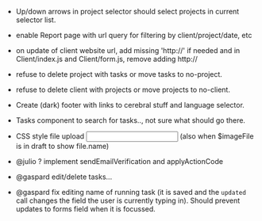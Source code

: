 * Up/down arrows in project selector should select projects in current selector list.
* enable Report page with url query for filtering by client/project/date, etc
* on update of client website url, add missing 'http://' if needed and in Client/index.js and Client/form.js, remove adding http://
* refuse to delete project with tasks or move tasks to no-project.
* refuse to delete client with projects or move projects to no-client.
* Create (dark) footer with links to cerebral stuff and language selector.
* Tasks component to search for tasks.., not sure what should go there.
* CSS style file upload <input> (also when $imageFile is in draft to show file.name)

* @julio ? implement sendEmailVerification
and applyActionCode

* @gaspard edit/delete tasks...
* @gaspard fix editing name of running task (it is saved and the `updated` call changes the field the user is currently typing in). Should prevent updates to forms field when it is focussed.
